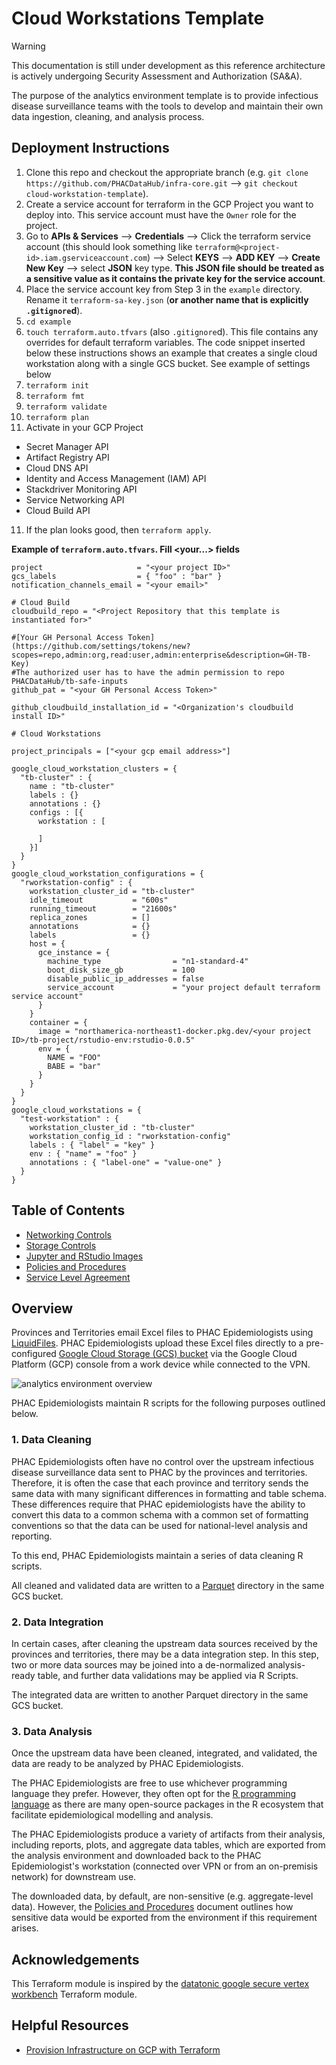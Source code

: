 # Cloud Workstations Template

> [!WARNING]
> This documentation is still under development as this reference architecture is actively undergoing Security Assessment and Authorization (SA&A).

The purpose of the analytics environment template is to provide infectious disease surveillance teams with the tools to develop and maintain their own data ingestion, cleaning, and analysis process.

## Deployment Instructions

1. Clone this repo and checkout the appropriate branch (e.g. `git clone https://github.com/PHACDataHub/infra-core.git` --> `git checkout cloud-workstation-template`).
2. Create a service account for terraform in the GCP Project you want to deploy into. This service account must have the `Owner` role for the project.
3. Go to **APIs & Services** --> **Credentials** --> Click the terraform service account (this should look something like `terraform@<project-id>.iam.gserviceaccount.com`) --> Select **KEYS** --> **ADD KEY** --> **Create New Key** --> select **JSON** key type. **This JSON file should be treated as a sensitive value as it contains the private key for the service account**.
4. Place the service account key from Step 3 in the `example` directory. Rename it `terraform-sa-key.json` (**or another name that is explicitly `.gitignore`d**).
5. `cd example`
6. `touch terraform.auto.tfvars` (also `.gitignore`d). This file contains any overrides for default terraform variables. The code snippet inserted below these instructions shows an example that creates a single cloud workstation along with a single GCS bucket. See example of settings below 
7. `terraform init`
8. `terraform fmt`
9. `terraform validate`
10. `terraform plan`
11. Activate in your GCP Project
- Secret Manager API
- Artifact Registry API
- Cloud DNS API
- Identity and Access Management (IAM) API
- Stackdriver Monitoring API
- Service Networking API
- Cloud Build API
11. If the plan looks good, then `terraform apply`.

**Example of `terraform.auto.tfvars`. Fill <your...> fields**

```hcl
project                     = "<your project ID>"
gcs_labels                  = { "foo" : "bar" }
notification_channels_email = "<your email>"

# Cloud Build
cloudbuild_repo = "<Project Repository that this template is instantiated for>"

#[Your GH Personal Access Token] (https://github.com/settings/tokens/new?scopes=repo,admin:org,read:user,admin:enterprise&description=GH-TB-Key)
#The authorized user has to have the admin permission to repo PHACDataHub/tb-safe-inputs
github_pat = "<your GH Personal Access Token>"

github_cloudbuild_installation_id = "<Organization's cloudbuild install ID>"

# Cloud Workstations

project_principals = ["<your gcp email address>"]

google_cloud_workstation_clusters = {
  "tb-cluster" : {
    name : "tb-cluster"
    labels : {}
    annotations : {}
    configs : [{
      workstation : [

      ]
    }]
  }
}
google_cloud_workstation_configurations = {
  "rworkstation-config" : {
    workstation_cluster_id = "tb-cluster"
    idle_timeout           = "600s"
    running_timeout        = "21600s"
    replica_zones          = []
    annotations            = {}
    labels                 = {}
    host = {
      gce_instance = {
        machine_type                = "n1-standard-4"
        boot_disk_size_gb           = 100
        disable_public_ip_addresses = false
        service_account             = "your project default terraform service account"
      }
    }
    container = {
      image = "northamerica-northeast1-docker.pkg.dev/<your project ID>/tb-project/rstudio-env:rstudio-0.0.5"
      env = {
        NAME = "FOO"
        BABE = "bar"
      }
    }
  }
}
google_cloud_workstations = {
  "test-workstation" : {
    workstation_cluster_id : "tb-cluster"
    workstation_config_id : "rworkstation-config"
    labels : { "label" = "key" }
    env : { "name" = "foo" }
    annotations : { "label-one" = "value-one" }
  }
}
```

## Table of Contents

- [Networking Controls](./docs/network.md)
- [Storage Controls](./docs/bucket.md)
- [Jupyter and RStudio Images](./docs/jupyter-and-rstudio.md)
- [Policies and Procedures](./docs/policies-and-procedures.md)
- [Service Level Agreement](./docs/sla.md)

## Overview

Provinces and Territories email Excel files to PHAC Epidemiologists using [LiquidFiles](https://docs.liquidfiles.com/userguide.html). PHAC Epidemiologists upload these Excel files directly to a pre-configured [Google Cloud Storage (GCS) bucket](https://cloud.google.com/storage/docs/json_api/v1/buckets) via the Google Cloud Platform (GCP) console from a work device while connected to the VPN.

![analytics environment overview](./docs/diagrams/overview.svg)

PHAC Epidemiologists maintain R scripts for the following purposes outlined below.

### 1. Data Cleaning

PHAC Epidemiologists often have no control over the upstream infectious disease surveillance data sent to PHAC by the provinces and territories. Therefore, it is often the case that each province and territory sends the same data with many significant differences in formatting and table schema. These differences require that PHAC epidemiologists have the ability to convert this data to a common schema with a common set of formatting conventions so that the data can be used for national-level analysis and reporting.

To this end, PHAC Epidemiologists maintain a series of data cleaning R scripts.

All cleaned and validated data are written to a [Parquet](https://parquet.apache.org/) directory in the same GCS bucket.

### 2. Data Integration

In certain cases, after cleaning the upstream data sources received by the provinces and territories, there may be a data integration step. In this step, two or more data sources may be joined into a de-normalized analysis-ready table, and further data validations may be applied via R Scripts.

The integrated data are written to another Parquet directory in the same GCS bucket.

### 3. Data Analysis

Once the upstream data have been cleaned, integrated, and validated, the data are ready to be analyzed by PHAC Epidemiologists.

The PHAC Epidemiologists are free to use whichever programming language they prefer. However, they often opt for the [R programming language](https://www.r-project.org/about.html) as there are many open-source packages in the R ecosystem that facilitate epidemiological modelling and analysis.

The PHAC Epidemiologists produce a variety of artifacts from their analysis, including reports, plots, and aggregate data tables, which are exported from the analysis environment and downloaded back to the PHAC Epidemiologist's workstation (connected over VPN or from an on-premisis network) for downstream use.

The downloaded data, by default, are non-sensitive (e.g. aggregate-level data). However, the [Policies and Procedures](./docs/policies-and-procedures.md) document outlines how sensitive data would be exported from the environment if this requirement arises.

## Acknowledgements

This Terraform module is inspired by the [datatonic google secure vertex workbench](https://github.com/teamdatatonic/terraform-google-secure-vertex-workbench/tree/main) Terraform module.

## Helpful Resources

- [Provision Infrastructure on GCP with Terraform](https://developer.hashicorp.com/terraform/tutorials/gcp-get-started/google-cloud-platform-build)
